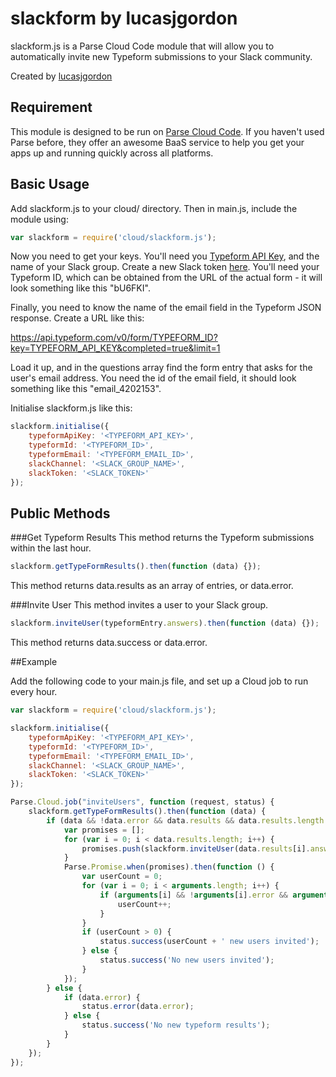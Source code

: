 # slackform by lucasjgordon
slackform.js is a Parse Cloud Code module that will allow you to automatically invite new Typeform submissions to your Slack community.

Created by [lucasjgordon](http://www.lucasjgordon.com)

## Requirement
This module is designed to be run on [Parse Cloud Code](https://parse.com/). If you haven't used Parse before, they offer an awesome BaaS service to help you get your apps up and running quickly across all platforms.

## Basic Usage
Add slackform.js to your cloud/ directory. Then in main.js, include the module using:

````javascript
var slackform = require('cloud/slackform.js');
````

Now you need to get your keys. You'll need you [Typeform API Key](https://admin.typeform.com/account), and the name of your Slack group. Create a new Slack token [here](https://api.slack.com/web). You'll need your Typeform ID, which can be obtained from the URL of the actual form - it will look something like this "bU6FKI".

Finally, you need to know the name of the email field in the Typeform JSON response. Create a URL like this:

https://api.typeform.com/v0/form/TYPEFORM_ID?key=TYPEFORM_API_KEY&completed=true&limit=1

Load it up, and in the questions array find the form entry that asks for the user's email address. You need the id of the email field, it should look something like this "email_4202153".

Initialise slackform.js like this:

````javascript
slackform.initialise({
	typeformApiKey: '<TYPEFORM_API_KEY>',
	typeformId: '<TYPEFORM_ID>',
	typeformEmail: '<TYPEFORM_EMAIL_ID>',
	slackChannel: '<SLACK_GROUP_NAME>',
	slackToken: '<SLACK_TOKEN>'
});
````

## Public Methods

###Get Typeform Results
This method returns the Typeform submissions within the last hour.

````javascript
slackform.getTypeFormResults().then(function (data) {});
````

This method returns data.results as an array of entries, or data.error.

###Invite User
This method invites a user to your Slack group.

````javascript
slackform.inviteUser(typeformEntry.answers).then(function (data) {});
````

This method returns data.success or data.error.

##Example

Add the following code to your main.js file, and set up a Cloud job to run every hour.

````javascript
var slackform = require('cloud/slackform.js');

slackform.initialise({
	typeformApiKey: '<TYPEFORM_API_KEY>',
	typeformId: '<TYPEFORM_ID>',
	typeformEmail: '<TYPEFORM_EMAIL_ID>',
	slackChannel: '<SLACK_GROUP_NAME>',
	slackToken: '<SLACK_TOKEN>'
});

Parse.Cloud.job("inviteUsers", function (request, status) {
	slackform.getTypeFormResults().then(function (data) {
		if (data && !data.error && data.results && data.results.length > 0) {
			var promises = [];
			for (var i = 0; i < data.results.length; i++) {
				promises.push(slackform.inviteUser(data.results[i].answers));
			}
			Parse.Promise.when(promises).then(function () {
				var userCount = 0;
				for (var i = 0; i < arguments.length; i++) {
					if (arguments[i] && !arguments[i].error && arguments[i].success) {
						userCount++;
					}
				}
				if (userCount > 0) {
					status.success(userCount + ' new users invited');
				} else {
					status.success('No new users invited');
				}
			});
		} else {
			if (data.error) {
				status.error(data.error);
			} else {
				status.success('No new typeform results');	
			}
		}
	});
});
````